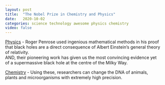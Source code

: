 ```yaml
---
layout: post
title:  "The Nobel Prize in Chemistry and Physics"
date:   2020-10-02
categories: science technology awesome physics chemistry
video: false
---
```


[Physics] - Roger Penrose used ingenious mathematical methods in his proof that black holes are a direct consequence of Albert Einstein’s general theory of relativity.  
AND, their pioneering work has given us the most convincing evidence yet of a supermassive black hole at the centre of the Milky Way.

[Chemistry] - Using these, researchers can change the DNA of animals, plants and microorganisms with extremely high precision.

[Physics]: //www.nobelprize.org/prizes/physics/2020/press-release/

[Chemistry]: //www.nobelprize.org/prizes/chemistry/2020/press-release/
